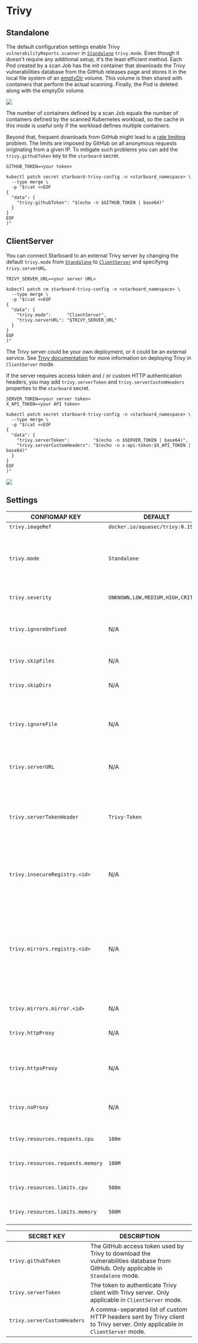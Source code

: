 # Trivy

## Standalone

The default configuration settings enable Trivy `vulnerabilityReports.scanner` in [`Standalone`][trivy-standalone]
`trivy.mode`. Even though it doesn't require any additional setup, it's the least efficient method. Each Pod created
by a scan Job has the init container that downloads the Trivy vulnerabilities database from the GitHub releases page
and stores it in the local file system of an [emptyDir][emptyDir-volume] volume. This volume is then shared with
containers that perform the actual scanning. Finally, the Pod is deleted along with the emptyDir volume.

![](./../../images/design/trivy-standalone.png)

The number of containers defined by a scan Job equals the number of containers defined by the scanned Kubernetes
workload, so the cache in this mode is useful only if the workload defines multiple containers.

Beyond that, frequent downloads from GitHub might lead to a [rate limiting][gh-rate-limiting] problem. The limits are
imposed by GitHub on all anonymous requests originating from a given IP. To mitigate such problems you can add the
`trivy.githubToken` key to the `starboard` secret.

```
GITHUB_TOKEN=<your token>

kubectl patch secret starboard-trivy-config -n <starboard_namespace> \
  --type merge \
  -p "$(cat <<EOF
{
  "data": {
    "trivy.githubToken": "$(echo -n $GITHUB_TOKEN | base64)"
  }
}
EOF
)"
```

## ClientServer

You can connect Starboard to an external Trivy server by changing the default `trivy.mode` from
[`Standalone`][trivy-standalone] to [`ClientServer`][trivy-clientserver] and specifying `trivy.serverURL`.

```
TRIVY_SERVER_URL=<your server URL>

kubectl patch cm starboard-trivy-config -n <starboard_namespace> \
  --type merge \
  -p "$(cat <<EOF
{
  "data": {
    "trivy.mode":      "ClientServer",
    "trivy.serverURL": "$TRIVY_SERVER_URL"
  }
}
EOF
)"
```

The Trivy server could be your own deployment, or it could be an external service. See [Trivy documentation][trivy-clientserver]
for more information on deploying Trivy in `ClientServer` mode.

If the server requires access token and / or custom HTTP authentication headers, you may add `trivy.serverToken`
and `trivy.serverCustomHeaders` properties to the `starboard` secret.

```
SERVER_TOKEN=<your server token>
X_API_TOKEN=<your API token>

kubectl patch secret starboard-trivy-config -n <starboard_namespace> \
  --type merge \
  -p "$(cat <<EOF
{
  "data": {
    "trivy.serverToken":         "$(echo -n $SERVER_TOKEN | base64)",
    "trivy.serverCustomHeaders": "$(echo -n x-api-token:$X_API_TOKEN | base64)"
  }
}
EOF
)"
```

![](./../../images/design/trivy-clientserver.png)

## Settings

| CONFIGMAP KEY                     | DEFAULT                            | DESCRIPTION |
| --------------------------------- | ---------------------------------- | ----------- |
| `trivy.imageRef`                  | `docker.io/aquasec/trivy:0.19.2`   | Trivy image reference |
| `trivy.mode`                      | `Standalone`                       | Trivy client mode. Either `Standalone` or `ClientServer`. Depending on the active mode other settings might be applicable or required. |
| `trivy.severity`                  | `UNKNOWN,LOW,MEDIUM,HIGH,CRITICAL` | A comma separated list of severity levels reported by Trivy |
| `trivy.ignoreUnfixed`             | N/A                                | Whether to show only fixed vulnerabilities in vulnerabilities reported by Trivy. Set to `"true"` to enable it. |
| `trivy.skipFiles`                 | N/A                                | A comma separated list of file paths for Trivy to skip traversal. |
| `trivy.skipDirs`                  | N/A                                | A comma separated list of directories for Trivy to skip traversal. |
| `trivy.ignoreFile`                | N/A                                | It specifies the `.trivyignore` file which contains a list of vulnerability IDs to be ignored from vulnerabilities reported by Trivy. |
| `trivy.serverURL`                 | N/A                                | The endpoint URL of the Trivy server. Required in `ClientServer` mode. |
| `trivy.serverTokenHeader`         | `Trivy-Token`                      | The name of the HTTP header to send the authentication token to Trivy server. Only application in `ClientServer` mode when `trivy.serverToken` is specified. |
| `trivy.insecureRegistry.<id>`     | N/A                                | The registry to which insecure connections are allowed. There can be multiple registries with different registry `<id>`. |
| `trivy.mirrors.registry.<id>`     | N/A                                | A registry for which a mirror should be used to get an image. For the mirror url `trivy.mirrors.mirror.<id>` with the matching `<id>`. For each entry there must be a corresponding `trivy.mirrors.mirror.<id>` entry. There can be multiple registries with different registry `<id>`. |
| `trivy.mirrors.mirror.<id>`       | N/A                                | The mirror for the registry with `<id>`. |
| `trivy.httpProxy`                 | N/A                                | The HTTP proxy used by Trivy to download the vulnerabilities database from GitHub. |
| `trivy.httpsProxy`                | N/A                                | The HTTPS proxy used by Trivy to download the vulnerabilities database from GitHub. |
| `trivy.noProxy`                   | N/A                                | A comma separated list of IPs and domain names that are not subject to proxy settings. |
| `trivy.resources.requests.cpu`    | `100m`                             | The minimum amount of CPU required to run Trivy scanner pod. |
| `trivy.resources.requests.memory` | `100M`                             | The minimum amount of memory required to run Trivy scanner pod. |
| `trivy.resources.limits.cpu`      | `500m`                             | The maximum amount of CPU allowed to run Trivy scanner pod. |
| `trivy.resources.limits.memory`   | `500M`                             | The maximum amount of memory allowed to run Trivy scanner pod. |

| SECRET KEY                  | DESCRIPTION |
| --------------------------- | ----------- |
| `trivy.githubToken`         | The GitHub access token used by Trivy to download the vulnerabilities database from GitHub. Only applicable in `Standalone` mode. |
| `trivy.serverToken`         | The token to authenticate Trivy client with Trivy server. Only applicable in `ClientServer` mode. |
| `trivy.serverCustomHeaders` | A comma-separated list of custom HTTP headers sent by Trivy client to Trivy server. Only applicable in `ClientServer` mode. |

[trivy-standalone]: https://aquasecurity.github.io/trivy/latest/modes/standalone/
[emptyDir-volume]: https://kubernetes.io/docs/concepts/storage/volumes/#emptydir
[gh-rate-limiting]: https://docs.github.com/en/free-pro-team@latest/rest/overview/resources-in-the-rest-api#rate-limiting
[trivy-clientserver]: https://aquasecurity.github.io/trivy/latest/modes/client-server/
